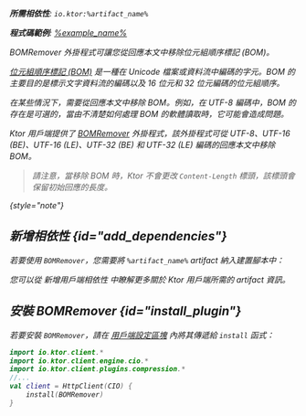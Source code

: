 [//]: # (title: BOM 移除器)

<var name="artifact_name" value="ktor-client-bom-remover"/>
<primary-label ref="client-plugin"/>

<tldr>
<p>
<b>所需相依性</b>: <code>io.ktor:%artifact_name%</code>
</p>
<var name="example_name" value="client-bom-remover"/>
<p>
    <b>程式碼範例</b>:
    <a href="https://github.com/ktorio/ktor-documentation/tree/%ktor_version%/codeSnippets/snippets/%example_name%">
        %example_name%
    </a>
</p>
</tldr>

<link-summary>
BOMRemover 外掛程式可讓您從回應本文中移除位元組順序標記 (BOM)。
</link-summary>

[位元組順序標記 (BOM)](https://en.wikipedia.org/wiki/Byte_order_mark) 是一種在 Unicode 檔案或資料流中編碼的字元。BOM 的主要目的是標示文字資料流的編碼以及 16 位元和 32 位元編碼的位元組順序。

在某些情況下，需要從回應本文中移除 BOM。例如，在 UTF-8 編碼中，BOM 的存在是可選的，當由不清楚如何處理 BOM 的軟體讀取時，它可能會造成問題。

Ktor 用戶端提供了 [BOMRemover](https://api.ktor.io/ktor-client/ktor-client-plugins/ktor-client-bom-remover/io.ktor.client.plugins.bomremover/index.html) 外掛程式，該外掛程式可從 UTF-8、UTF-16 (BE)、UTF-16 (LE)、UTF-32 (BE) 和 UTF-32 (LE) 編碼的回應本文中移除 BOM。

> 請注意，當移除 BOM 時，Ktor 不會更改 `Content-Length` 標頭，該標頭會保留初始回應的長度。
>
{style="note"}

## 新增相依性 {id="add_dependencies"}

若要使用 `BOMRemover`，您需要將 `%artifact_name%` artifact 納入建置腳本中：

<Tabs group="languages">
    <TabItem title="Gradle (Kotlin)" group-key="kotlin">
        <code-block lang="Kotlin" code="            implementation(&quot;io.ktor:%artifact_name%:$ktor_version&quot;)"/>
    </TabItem>
    <TabItem title="Gradle (Groovy)" group-key="groovy">
        <code-block lang="Groovy" code="            implementation &quot;io.ktor:%artifact_name%:$ktor_version&quot;"/>
    </TabItem>
    <TabItem title="Maven" group-key="maven">
        <code-block lang="XML" code="            &lt;dependency&gt;&#10;                &lt;groupId&gt;io.ktor&lt;/groupId&gt;&#10;                &lt;artifactId&gt;%artifact_name%-jvm&lt;/artifactId&gt;&#10;                &lt;version&gt;${ktor_version}&lt;/version&gt;&#10;            &lt;/dependency&gt;"/>
    </TabItem>
</Tabs>
<p>
    您可以從 <Links href="/ktor/client-dependencies" summary="瞭解如何將用戶端相依性新增到現有專案。">新增用戶端相依性</Links> 中瞭解更多關於 Ktor 用戶端所需的 artifact 資訊。
</p>

## 安裝 BOMRemover {id="install_plugin"}

若要安裝 `BOMRemover`，請在 [用戶端設定區塊](client-create-and-configure.md#configure-client) 內將其傳遞給 `install` 函式：

```kotlin
import io.ktor.client.*
import io.ktor.client.engine.cio.*
import io.ktor.client.plugins.compression.*
//...
val client = HttpClient(CIO) {
    install(BOMRemover)
}
```